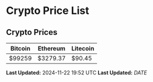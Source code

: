 # Crypto Price List

## Crypto Prices
| Bitcoin | Ethereum | Litecoin |
| ------- | -------- | -------- |
| $99259 | $3279.37 | $90.45 |
**Last Updated:** 2024-11-22 19:52 UTC
**Last Updated:** $DATE$
